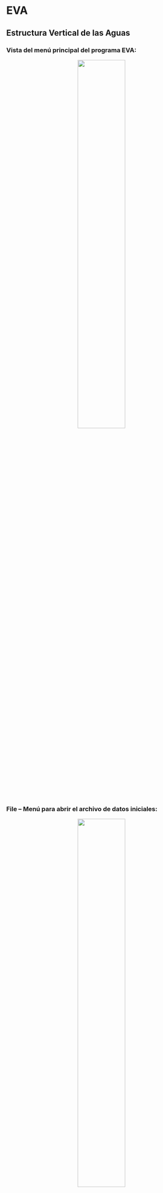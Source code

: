 # EVA
## Estructura Vertical de las Aguas


### Vista del menú principal del programa EVA:
<p align="center">
  <img src="Data/01.png" width="50%" height="50%"></img>
</p>

### File – Menú para abrir el archivo de datos iniciales:

<p align="center">
  <img src="Data/02.png" width="50%" height="50%"></img>
</p>

### Mensaje informativo, que archivo hay que abrir:
<p align="center">
  <img src="Data/03.png" width="50%" height="50%"></img>
</p>

### se abra el explorador de Windows, donde se puede seleccionar el archivo con los datos iniciales (como ejemplo: “1-71.txt”):
 <p align="center">
  <img src="Data/04.png" width="50%" height="50%"></img>
</p>
### Al seleccionar el archivo en formato “txt”, se muestran las características de los datos iniciales. Hay que escribir los límites de las longitudes y latitudes, el paso entre latitudes y longitudes, después oprimir el botón de “Continuar”: 
 <p align="center">
  <img src="Data/05.png" width="50%" height="50%"></img>
</p>
### Siguiente menú, es para el calculo de la velocidad de surgencia:
 <p align="center">
  <img src="Data/06.png" width="50%" height="50%"></img>
</p>
### La primera componente es la componente Eólica, donde después de abrir aparece el método de interpolación, para la presión atmosférica:
 <p align="center">
  <img src="Data/07.png" width="50%" height="50%"></img>
</p>
### Características para la interpolación de la presión atmosférica:
 <p align="center">
  <img src="Data/08.png" width="50%" height="50%"></img>
</p>
### Aviso para guardar el archivo de la figura del campo de la presión atmosférica:
 <p align="center">
  <img src="Data/09.png" width="50%" height="50%"></img>
</p>
### Resultado de la interpolación de la presión atmosférica:
 <p align="center">
  <img src="Data/10.png" width="50%" height="50%"></img>
</p>
### La segunda componente es la componente Gradiental, donde después de abrir aparece el método de interpolación, para la presión atmosférica:
<p align="center">
  <img src="Data/11.png" width="50%" height="50%"></img>
</p>
 
 
### La tercera componente es la componente Baroclinico, donde después de abrir aparece el método de interpolación, para la presión atmosférica:
<p align="center">
  <img src="Data/12.png" width="50%" height="50%"></img>
</p>
 
### Se guardan los resultados de densidades para cada profundidad:
 <p align="center">
  <img src="Data/13.png" width="50%" height="50%"></img>
</p>
### Se realiza la interpolación de la densidad para cada profundidad:
 <p align="center">
  <img src="Data/14.png" width="50%" height="50%"></img>
</p>
### Se guardan los resultados de interpolación para cada profundidad:
 <p align="center">
  <img src="Data/15.png" width="50%" height="50%"></img>
</p>
### Elegir el método de interpolación superficial, para la densidad:
<p align="center">
  <img src="Data/16.png" width="50%" height="50%"></img>
</p>
 
### Características para la interpolación de la presión atmosférica:
 <p align="center">
  <img src="Data/17.png" width="50%" height="50%"></img>
</p>
### Guardar la figura de la densidad en la superficie:
 <p align="center">
  <img src="Data/18.png" width="50%" height="50%"></img>
</p>
### Resultado de la interpolación de la densidad de la superficie:
 <p align="center">
  <img src="Data/19.png" width="50%" height="50%"></img>
</p>
### Se guardan los resultados de la componente Baroclinico:
 <p align="center">
  <img src="Data/20.png" width="50%" height="50%"></img>
</p>
### Calculo de la velocidad de surgencias:
 <p align="center">
  <img src="Data/21.png" width="50%" height="50%"></img>
</p>
### Se guardan los resultados de la velocidad de surgencias:
 <p align="center">
  <img src="Data/22.png" width="50%" height="50%"></img>
</p>
### Elegir el método de interpolación superficial, para la de la velocidad de surgencias:
<p align="center">
  <img src="Data/23.png" width="50%" height="50%"></img>
</p>
### Características para la interpolación de la velocidad de surgencias:
 <p align="center">
  <img src="Data/24.png" width="50%" height="50%"></img>
</p>
### Guardar la figura:
<p align="center">
  <img src="Data/25.png" width="50%" height="50%"></img>
</p>
### Resultado de la interpolación de la velocidad de surgencias:
<p align="center">
  <img src="Data/26.png" width="50%" height="50%"></img>
</p>
### Menú del cálculo de la Estabilidad:
 <p align="center">
  <img src="Data/27.png" width="50%" height="50%"></img>
</p>
### Se guardan los resultados de los gradientes de T y S:
 <p align="center">
  <img src="Data/28.png" width="50%" height="50%"></img>
</p>
### Se guardan los resultados de la estabilidad termohalina:
<p align="center">
  <img src="Data/29.png" width="50%" height="50%"></img>
</p>
### Graficar el perfil de la estabilidad en un punto:
 <p align="center">
  <img src="Data/30.png" width="50%" height="50%"></img>
</p>
### Hay que abrir el archivo de estabilidad:
 <p align="center">
  <img src="Data/31.png" width="50%" height="50%"></img>
</p>
### Hay que ingresar los valores de longitud y latitud del punto y la profundidad:
 <p align="center">
  <img src="Data/32.png" width="50%" height="50%"></img>
</p>
### Ingresar el nombre del archivo para guardar la figura:
 <p align="center">
  <img src="Data/33.png" width="50%" height="50%"></img>
</p>
### Ingresar los títulos para la figura:
 <p align="center">
  <img src="Data/34.png" width="50%" height="50%"></img>
</p>
### El resultado del perfil:
 <p align="center">
  <img src="Data/35.png" width="50%" height="50%"></img>
</p>
### Hacer un gráfico del transepto latitudinal:
 <p align="center">
  <img src="Data/36.png" width="50%" height="50%"></img>
</p>
### Elegir el método de interpolación:
 <p align="center">
  <img src="Data/37.png" width="50%" height="50%"></img>
</p>
### Características de la interpolación:
 <p align="center">
  <img src="Data/38.png" width="50%" height="50%"></img>
</p>
### Guardar la figura:
 <p align="center">
  <img src="Data/39.png" width="50%" height="50%"></img>
</p>
### Resultado del transepto latitudinal:
 <p align="center">
  <img src="Data/40.png" width="50%" height="50%"></img>
</p>
### Hacer un gráfico del transepto logitudinal:
 <p align="center">
  <img src="Data/41.png" width="50%" height="50%"></img>
</p>
### Elegir el método de interpolación:
 <p align="center">
  <img src="Data/42.png" width="50%" height="50%"></img>
</p>
### Características de la interpolación:
<p align="center">
  <img src="Data/43.png" width="50%" height="50%"></img>
</p>
### Guardar la figura:
 <p align="center">
  <img src="Data/44.png" width="50%" height="50%"></img>
</p>
### Resultado del transepto logitudinal:
<p align="center">
  <img src="Data/45.png" width="50%" height="50%"></img>
</p>
### Menú del cálculo de la Frecuencia N:
 <p align="center">
  <img src="Data/46.png" width="50%" height="50%"></img>
</p>
### Se guardan los resultados de la velocidad del sonido:
 <p align="center">
  <img src="Data/47.png" width="50%" height="50%"></img>
</p>
### Se guardan los resultados de Vaisala Brenta:
 <p align="center">
  <img src="Data/48.png" width="50%" height="50%"></img>
</p>
### Graficar el perfil de la Vaisala Brenta en un punto:
 <p align="center">
  <img src="Data/49.png" width="50%" height="50%"></img>
</p>
### Hay que abrir el archivo de Vaisala Brenta:
 <p align="center">
  <img src="Data/50.png" width="50%" height="50%"></img>
</p>
### Hay que ingresar los valores de longitud y latitud del punto y la profundidad:
  <p align="center">
  <img src="Data/51.png" width="50%" height="50%"></img>
</p>
### Ingresar el nombre del archivo para guardar la figura:
  <p align="center">
  <img src="Data/52.png" width="50%" height="50%"></img>
</p>
### Ingresar los títulos para la figura:
  <p align="center">
  <img src="Data/53.png" width="50%" height="50%"></img>
</p>
### El resultado del perfil:
  <p align="center">
  <img src="Data/54.png" width="50%" height="50%"></img>
</p>
### Hacer un gráfico del transepto latitudinal:
  <p align="center">
  <img src="Data/55.png" width="50%" height="50%"></img>
</p>
### Elegir el método de interpolación:
  <p align="center">
  <img src="Data/56.png" width="50%" height="50%"></img>
</p>
### Características de la interpolación:
  <p align="center">
  <img src="Data/57.png" width="50%" height="50%"></img>
</p>
### Guardar la figura:
  <p align="center">
  <img src="Data/58.png" width="50%" height="50%"></img>
</p>
### Resultado del transepto latitudinal:
  <p align="center">
  <img src="Data/59.png" width="50%" height="50%"></img>
</p>
### Hacer un gráfico del transepto logitudinal:
  <p align="center">
  <img src="Data/60.png" width="50%" height="50%"></img>
</p>
### Elegir el método de interpolación:
   <p align="center">
  <img src="Data/61.png" width="50%" height="50%"></img>
</p>
### Características de la interpolación:
   <p align="center">
  <img src="Data/62.png" width="50%" height="50%"></img>
</p>
### Guardar la figura:
   <p align="center">
  <img src="Data/63.png" width="50%" height="50%"></img>
</p>
### Resultado del transepto logitudinal:
   <p align="center">
  <img src="Data/64.png" width="50%" height="50%"></img>
</p>








### Exit
Сierra y sale el programa:

### Help – Ayuda:
Se direcciona a la página de GitHub https://github.com/glignan/EVA/blob/main/README.md donde se muestra la ayuda con el presente programa:

### Help – Acerca de:
   <p align="center">
  <img src="Data/65.png" width="50%" height="50%"></img>
</p>


### las Diferencias en Kriging con Python
### Introducción
La interpolación de Kriging es una técnica geoestadística ampliamente utilizada para estimar valores desconocidos de una variable en ubicaciones específicas basadas en valores conocidos en puntos de muestreo cercanos. En Python, existen múltiples bibliotecas que implementan Kriging, siendo PyKrige una de las más populares.
Diferencias entre los enfoques
Método 1:
Python
cov_model = Gaussian(dim=1, len_scale=len_scl, anis=0.2, angles=0.5, var=0.5, nugget=0.1)
OK1 = OrdinaryKriging(lonn,latt, datt, cov_model)
z1, ss1 = OK1.execute('grid', Xnew,Ynew)
Используйте код с осторожностью.
•	Modelo de Covarianza explícito: Define directamente un modelo de covarianza Gaussiano con parámetros específicos (dimensión, escala de longitud, anisotropía, ángulos, varianza y nugget).
•	Control total sobre parámetros: Permite un ajuste fino del modelo de covarianza según el conocimiento del fenómeno.
•	Potencialmente más complejo: Requiere un conocimiento profundo de los parámetros del modelo de covarianza.
Método 2:
Python
OK1 = OrdinaryKriging(lonn, latt, datt,
                      variogram_model=variog_mod)  # linear, power, gaussian, spherical, exponential, hole-effect
z1, ss1 = OK1.execute('grid', Xnew, Ynew)
Используйте код с осторожностью.
•	Modelo de Variograma: Especifica el tipo de variograma (lineal, potencia, gaussiano, esférico, exponencial, efecto agujero) a utilizar.
•	Estimación de parámetros: Los parámetros del variograma (rango, sill, nugget) se estiman automáticamente a partir de los datos.
•	Simplicidad: Es más fácil de implementar y requiere menos conocimiento previo sobre el modelo de covarianza.
Cuándo usar cada enfoque
•	Método 1: 
o	Cuando se tiene un conocimiento profundo del fenómeno y se pueden especificar los parámetros del modelo de covarianza con precisión.
o	Cuando se requiere un control total sobre el proceso de interpolación.
•	Método 2: 
o	Cuando no se tiene información previa sobre el comportamiento espacial de los datos.
o	Cuando se busca una solución rápida y sencilla.
Consideraciones adicionales
•	Ambos enfoques pueden producir resultados similares, pero la elección del modelo y la estimación de parámetros pueden influir en la precisión de la interpolación.
•	Es recomendable explorar diferentes modelos de covarianza o variograma y comparar los resultados para seleccionar el mejor ajuste.
•	La validación cruzada puede ser útil para evaluar la calidad de la interpolación.
En resumen, la elección entre estos dos enfoques depende del nivel de conocimiento sobre los datos y el objetivo de la interpolación. Ambos métodos tienen sus ventajas y desventajas, y la selección adecuada puede mejorar la precisión y eficiencia del proceso de Kriging.


